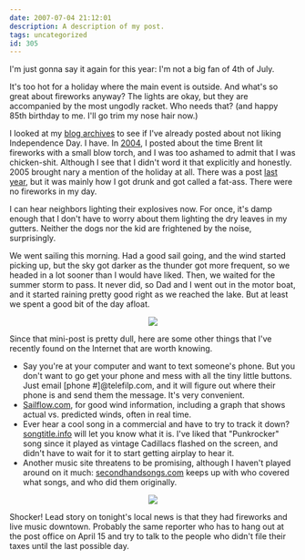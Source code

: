 ```yaml
---
date: 2007-07-04 21:12:01
description: A description of my post.
tags: uncategorized
id: 305
---
```

I'm just gonna say it again for this year:  I'm not a big fan of 4th of July.

It's too hot for a holiday where the main event is outside.  And what's so great about fireworks anyway?  The lights are okay, but they are accompanied by the most ungodly racket.  Who needs that?  (and happy 85th birthday to me.  I'll go trim my nose hair now.)

I looked at my <a href="http://theskinnyonbenny.com/blog2/index.php?pagename=archives-page">blog archives</a> to see if I've already posted about not liking Independence Day.  I have.  In <a href="http://theskinnyonbenny.com/blog2/archives/48">2004</a>, I posted about the time Brent lit fireworks with a small blow torch, and I was too ashamed to admit that I was chicken-shit.  Although I see that I didn't word it that explicitly and honestly.  2005 brought nary a mention of the holiday at all.  There was a post <a href="http://theskinnyonbenny.com/blog2/archives/225">last year</a>, but it was mainly how I got drunk and got called a fat-ass.  There were no fireworks in my day.
<!--more-->
I can hear neighbors lighting their explosives now.  For once, it's damp enough that I don't have to worry about them lighting the dry leaves in my gutters.  Neither the dogs nor the kid are frightened by the noise, surprisingly.

We went sailing this morning.  Had a good sail going, and the wind started picking up, but the sky got darker as the thunder got more frequent, so we headed in a lot sooner than I would have liked.  Then, we waited for the summer storm to pass.  It never did, so Dad and I went out in the motor boat, and it started raining pretty good right as we reached the lake.  But at least we spent a good bit of the day afloat.

<center><img src="/img/greenline.gif"></center>

Since that mini-post is pretty dull, here are some other things that I've recently found on the Internet that are worth knowing.

<ul><li>Say you're at your computer and want to text someone's phone.  But you don't want to go get your phone and mess with all the tiny little buttons.  Just email [phone #]@telefilp.com, and it will figure out where their phone is and send them the message. It's very convenient.</li>

<li><a href="http://sailflow.com/" target="_blank">Sailflow.com</a>, for good wind information, including a graph that shows actual vs. predicted winds, often in real time.</li>

<li>Ever hear a cool song in a commercial and have to try to track it down?  <a href="http://www.songtitle.info/" target="_blank">songtitle.info</a> will let you know what it is.  I've liked that "Punkrocker" song since it played as vintage Cadillacs flashed on the screen, and didn't have to wait for it to start getting airplay to hear it.</li>

<li>Another music site threatens to be promising, although I haven't played around on it much:  <a href="http://www.secondhandsongs.com/home/" target="_blank">secondhandsongs.com</a> keeps up with who covered what songs, and who did them originally.</li></ul>

<center><img src="/img/greenline.gif"></center>

Shocker!  Lead story on tonight's local news is that they had fireworks and live music downtown.  Probably the same reporter who has to hang out at the post office on April 15 and try to talk to the people who didn't file their taxes until the last possible day.
